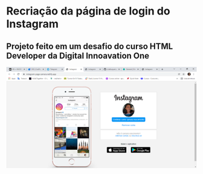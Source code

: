 # Recriação da página de login do Instagram
## Projeto feito em um desafio do curso HTML Developer da Digital Innoavation One


![Imagem do projeto](img/telafinal.png)
